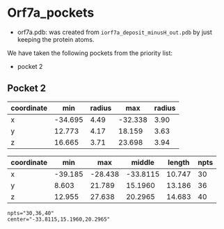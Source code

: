 # Orf7a_pockets

- orf7a.pdb: was created from `iorf7a_deposit_minusH_out.pdb` by just keeping
  the protein atoms.

We have taken the following pockets from the priority list:

- pocket 2

## Pocket 2

| coordinate | min     | radius | max     | radius |
| ---------- | ------- | ------ | ------- | ------ |
| x          | -34.695 | 4.49 | -32.338 | 3.90 |
| y          | 12.773 | 4.17 | 18.159 | 3.63 |
| z          | 16.665 | 3.71 | 23.698 | 3.94 |

| coordinate | min     | max     | middle   | length | npts |
| ---------- | ------- | ------- | -------- | ------ | ---- |
| x          | -39.185 | -28.438 | -33.8115 | 10.747 | 30 |
| y          | 8.603 | 21.789 | 15.1960 | 13.186 | 36 |
| z          | 12.955 | 27.638 | 20.2965 | 14.683 | 40 |

```
npts="30,36,40"
center="-33.8115,15.1960,20.2965"
```
